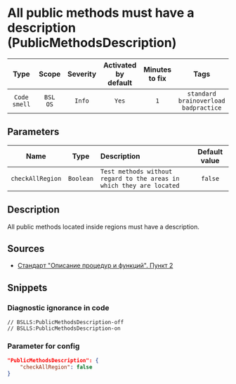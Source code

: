 # All public methods must have a description (PublicMethodsDescription)

Type | Scope | Severity | Activated<br>by default | Minutes<br>to fix | Tags
:-: | :-: | :-: | :-: | :-: | :-:
`Code smell` | `BSL`<br>`OS` | `Info` | `Yes` | `1` | `standard`<br>`brainoverload`<br>`badpractice`

## Parameters

Name | Type | Description | Default value
:-: | :-: | :-- | :-:
`checkAllRegion` | `Boolean` | `Test methods without regard to the areas in which they are located` | `false`

<!-- Блоки выше заполняются автоматически, не трогать -->

## Description

All public methods located inside regions must have a description.

## Sources

- [Стандарт "Описание процедур и функций". Пункт 2](https://its.1c.ru/db/v8std#content:453:hdoc)

## Snippets

<!-- Блоки ниже заполняются автоматически, не трогать -->

### Diagnostic ignorance in code

```bsl
// BSLLS:PublicMethodsDescription-off
// BSLLS:PublicMethodsDescription-on
```

### Parameter for config

```json
"PublicMethodsDescription": {
    "checkAllRegion": false
}
```
